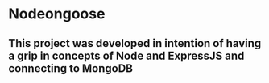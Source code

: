 # Nodeongoose
## This project was developed in intention of having a grip in concepts of Node and ExpressJS and connecting to MongoDB
